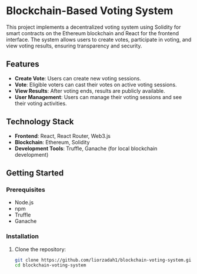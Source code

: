 # Blockchain-Based Voting System

This project implements a decentralized voting system using Solidity for smart contracts on the Ethereum blockchain and React for the frontend interface. The system allows users to create votes, participate in voting, and view voting results, ensuring transparency and security.

## Features

- **Create Vote**: Users can create new voting sessions.
- **Vote**: Eligible voters can cast their votes on active voting sessions.
- **View Results**: After voting ends, results are publicly available.
- **User Management**: Users can manage their voting sessions and see their voting activities.

## Technology Stack

- **Frontend**: React, React Router, Web3.js
- **Blockchain**: Ethereum, Solidity
- **Development Tools**: Truffle, Ganache (for local blockchain development)

## Getting Started

### Prerequisites

- Node.js
- npm
- Truffle
- Ganache

### Installation

1. Clone the repository:
   ```bash
   git clone https://github.com/liorzadah1/blockchain-voting-system.git
   cd blockchain-voting-system
